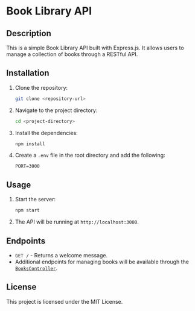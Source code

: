 # Book Library API

## Description

This is a simple Book Library API built with Express.js. It allows users to manage a collection of books through a RESTful API.

## Installation

1. Clone the repository:
   ```sh
   git clone <repository-url>
   ```
2. Navigate to the project directory:
   ```sh
   cd <project-directory>
   ```
3. Install the dependencies:
   ```sh
   npm install
   ```
4. Create a `.env` file in the root directory and add the following:
   ```
   PORT=3000
   ```

## Usage

1. Start the server:
   ```sh
   npm start
   ```
2. The API will be running at `http://localhost:3000`.

## Endpoints

- `GET /` - Returns a welcome message.
- Additional endpoints for managing books will be available through the [`BooksController`](command:_github.copilot.openSymbolFromReferences?%5B%22%22%2C%5B%7B%22uri%22%3A%7B%22scheme%22%3A%22file%22%2C%22authority%22%3A%22%22%2C%22path%22%3A%22%2FUsers%2Fmihaela%2Fcode%2Flibrary-BE%2Fsrc%2Findex.ts%22%2C%22query%22%3A%22%22%2C%22fragment%22%3A%22%22%7D%2C%22pos%22%3A%7B%22line%22%3A2%2C%22character%22%3A9%7D%7D%5D%2C%2221bd5de7-90a6-4aa3-b897-89ee31899a17%22%5D "Go to definition").

## License

This project is licensed under the MIT License.
